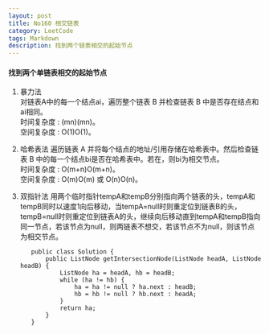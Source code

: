 ```yaml
---
layout: post
title: No160 相交链表
category: LeetCode
tags: Markdown
description: 找到两个链表相交的起始节点
---
```

#### 找到两个单链表相交的起始节点
1. 暴力法    
对链表A中的每一个结点ai，遍历整个链表 B 并检查链表 B 中是否存在结点和 ai相同。    
时间复杂度 : (mn)(mn)。    
空间复杂度 : O(1)O(1)。
2. 哈希表法
遍历链表 A 并将每个结点的地址/引用存储在哈希表中。然后检查链表 B 中的每一个结点bi是否在哈希表中。若在，则bi为相交节点。    
​时间复杂度 : O(m+n)O(m+n)。    
空间复杂度 : O(m)O(m) 或 O(n)O(n)。
3. 双指针法
用两个临时指针tempA和tempB分别指向两个链表的头，tempA和tempB同时以速度1向后移动，当tempA=null时则重定位到链表B的头，tempB=null时则重定位到链表A的头，继续向后移动直到tempA和tempB指向同一节点，若该节点为null，则两链表不想交，若该节点不为null，则该节点为相交节点。    

          public class Solution {
              public ListNode getIntersectionNode(ListNode headA, ListNode headB) {
                  ListNode ha = headA, hb = headB;
                  while (ha != hb) {
                      ha = ha != null ? ha.next : headB;
                      hb = hb != null ? hb.next : headA;
                  }
                  return ha;
              }
          }
